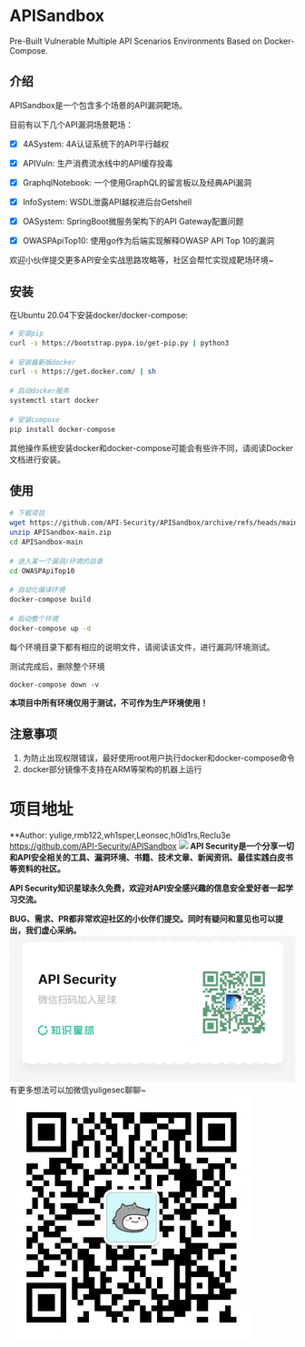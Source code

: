 # APISandbox
Pre-Built Vulnerable Multiple API Scenarios Environments Based on Docker-Compose.

## 介绍
APISandbox是一个包含多个场景的API漏洞靶场。

目前有以下几个API漏洞场景靶场：

- [x] 4ASystem: 4A认证系统下的API平行越权
- [x] APIVuln: 生产消费流水线中的API缓存投毒
- [x] GraphqlNotebook: 一个使用GraphQL的留言板以及经典API漏洞
- [x] InfoSystem: WSDL泄露API越权进后台Getshell
- [x] OASystem: SpringBoot微服务架构下的API Gateway配置问题
- [x] OWASPApiTop10: 使用go作为后端实现解释OWASP API Top 10的漏洞


欢迎小伙伴提交更多API安全实战思路攻略等，社区会帮忙实现成靶场环境~

## 安装

在Ubuntu 20.04下安装docker/docker-compose:

```bash
# 安装pip
curl -s https://bootstrap.pypa.io/get-pip.py | python3

# 安装最新版docker
curl -s https://get.docker.com/ | sh

# 启动docker服务
systemctl start docker

# 安装compose
pip install docker-compose 
```

其他操作系统安装docker和docker-compose可能会有些许不同，请阅读Docker文档进行安装。

## 使用

```bash
# 下载项目
wget https://github.com/API-Security/APISandbox/archive/refs/heads/main.zip -O APISandbox-main.zip
unzip APISandbox-main.zip
cd APISandbox-main

# 进入某一个漏洞/环境的目录
cd OWASPApiTop10

# 自动化编译环境
docker-compose build

# 启动整个环境
docker-compose up -d
```

每个环境目录下都有相应的说明文件，请阅读该文件，进行漏洞/环境测试。

测试完成后，删除整个环境

```
docker-compose down -v
```



**本项目中所有环境仅用于测试，不可作为生产环境使用！**

## 注意事项


1. 为防止出现权限错误，最好使用root用户执行docker和docker-compose命令
2. docker部分镜像不支持在ARM等架构的机器上运行



# 项目地址
**Author: yulige,rmb122,wh1sper,Leonsec,h0ld1rs,Reclu3e
https://github.com/API-Security/APISandbox
![](./imagesF/APISecurity.png)
**API Security是一个分享一切和API安全相关的工具、漏洞环境、书籍、技术文章、新闻资讯、最佳实践白皮书等资料的社区。**

**API Security知识星球永久免费，欢迎对API安全感兴趣的信息安全爱好者一起学习交流。**

**BUG、需求、PR都非常欢迎社区的小伙伴们提交。同时有疑问和意见也可以提出，我们虚心采纳。**
![](./images/zsxq.jpg)
有更多想法可以加微信yuligesec聊聊~
![](./images/wx.jpg)

